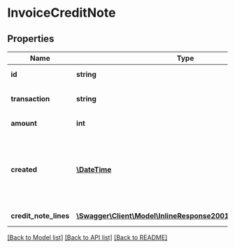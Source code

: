 # InvoiceCreditNote

## Properties
Name | Type | Description | Notes
------------ | ------------- | ------------- | -------------
**id** | **string** | Credit note id | 
**transaction** | **string** | Refund transaction id | 
**amount** | **int** | Credit note amount | 
**created** | [**\DateTime**](\DateTime.md) | Creation date for note, in [ISO-8601](http://en.wikipedia.org/wiki/ISO_8601) extended offset date-time format. | 
**credit_note_lines** | [**\Swagger\Client\Model\InlineResponse20015CreditNoteLines[]**](InlineResponse20015CreditNoteLines.md) | Credit note lines | 

[[Back to Model list]](../README.md#documentation-for-models) [[Back to API list]](../README.md#documentation-for-api-endpoints) [[Back to README]](../README.md)



